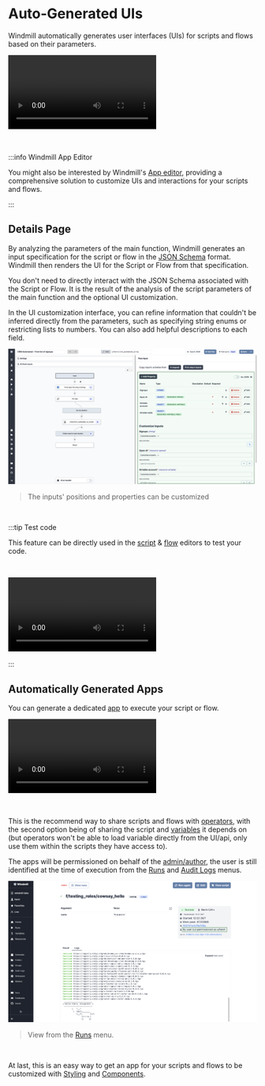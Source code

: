 # Auto-Generated UIs

Windmill automatically generates user interfaces (UIs) for scripts and flows based on their parameters.

<video
    className="border-2 rounded-xl object-cover w-full h-full dark:border-gray-800"
    autoPlay
    controls
    id="main-video"
    src="/videos/auto_generated_uis.mp4"
/>

<br/>

:::info Windmill App Editor

You might also be interested by Windmill's [App editor](../../getting_started/7_apps_quickstart/index.mdx), providing a comprehensive solution to customize UIs and interactions for your scripts and flows.

:::

## Details Page

By analyzing the parameters of the main function, Windmill generates an input specification for the script or flow in the [JSON Schema](../13_json_schema_and_parsing/index.md) format. Windmill then renders the UI for the Script or Flow from that specification.

You don't need to directly interact with the JSON Schema associated with the Script or Flow. It is the result of the analysis of the script parameters of the main function and the optional UI customization.

In the UI customization interface, you can refine information that couldn't be inferred directly from the parameters, such as specifying string enums or restricting lists to numbers. You can also add helpful descriptions to each field.

![Customize inputs](./customize_inputs.png.webp)

> The inputs' positions and properties can be customized

<br/>

:::tip Test code

This feature can be directly used in the [script](../../getting_started/0_scripts_quickstart/index.mdx) & [flow](../../getting_started/6_flows_quickstart/index.md) editors to test your code.

<br/>

<video
    className="border-2 rounded-xl object-cover w-full h-full dark:border-gray-800"
    controls
    src="/videos/ui_from_script_editor.mp4"
/>

:::

## Automatically Generated Apps

You can generate a dedicated [app](../../apps/0_app_editor/index.mdx) to execute your script or flow.

<video
    className="border-2 rounded-xl object-cover w-full h-full dark:border-gray-800"
    controls
    src="/videos/cowsay_app.mp4"
/>

<br/>

This is the recommend way to share scripts and flows with [operators](../16_roles_and_permissions/index.mdx), with the second option being of sharing the script and [variables](../2_variables_and_secrets/index.mdx) it depends on (but operators won't be able to load variable directly from the UI/api, only use them within the scripts they have access to).

The apps will be permissioned on behalf of the [admin/author](../16_roles_and_permissions/index.mdx), the user is still identified at the time of execution from the [Runs](../5_monitor_past_and_future_runs/index.mdx) and [Audit Logs](../14_audit_logs/index.mdx) menus.

![Script execution Runs menu](./script_exec_runs.png "View from the run menu")

> View from the [Runs](../5_monitor_past_and_future_runs/index.mdx) menu.

<br/>

At last, this is an easy way to get an app for your scripts and flows to be customized with [Styling](../../apps/4_app_configuration-settings/4_app_styling.md) and [Components](../../apps/4_app_configuration-settings/1_app_component_library.md).